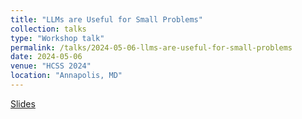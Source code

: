 ```yaml
---
title: "LLMs are Useful for Small Problems"
collection: talks
type: "Workshop talk"
permalink: /talks/2024-05-06-llms-are-useful-for-small-problems
date: 2024-05-06
venue: "HCSS 2024"
location: "Annapolis, MD" 
---
```


[Slides](https://mikedodds.github.io/files/talks/2024-05-06-llms-are-useful-for-small-problems.pdf)